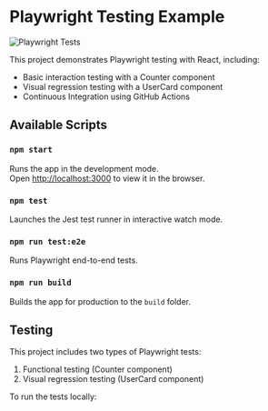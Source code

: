 # Playwright Testing Example

![Playwright Tests](https://github.com/xdesign-nicolas/playwright/actions/workflows/playwright.yml/badge.svg)

This project demonstrates Playwright testing with React, including:

- Basic interaction testing with a Counter component
- Visual regression testing with a UserCard component
- Continuous Integration using GitHub Actions

## Available Scripts

### `npm start`

Runs the app in the development mode.\
Open [http://localhost:3000](http://localhost:3000) to view it in the browser.

### `npm test`

Launches the Jest test runner in interactive watch mode.

### `npm run test:e2e`

Runs Playwright end-to-end tests.

### `npm run build`

Builds the app for production to the `build` folder.

## Testing

This project includes two types of Playwright tests:

1. Functional testing (Counter component)
2. Visual regression testing (UserCard component)

To run the tests locally:
